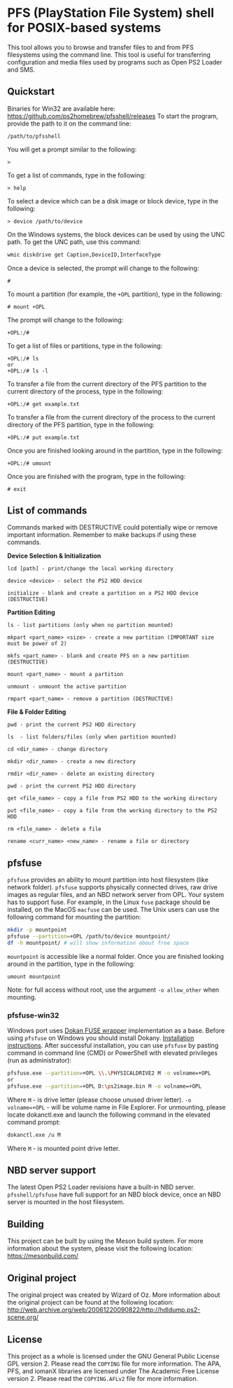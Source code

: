 # PFS (PlayStation File System) shell for POSIX-based systems

This tool allows you to browse and transfer files to and from PFS filesystems
using the command line.
This tool is useful for transferring configuration and media files used by
programs such as Open PS2 Loader and SMS.

## Quickstart

Binaries for Win32 are available here: <https://github.com/ps2homebrew/pfsshell/releases>
To start the program, provide the path to it on the command line:

    /path/to/pfsshell

You will get a prompt similar to the following:

    >

To get a list of commands, type in the following:

    > help

To select a device which can be a disk image or block device, type in the following:

    > device /path/to/device

On the Windows systems, the block devices can be used by using the UNC path. To get the UNC path, use this command:

```cmd
wmic diskdrive get Caption,DeviceID,InterfaceType
```

Once a device is selected, the prompt will change to the following:

    #

To mount a partition (for example, the `+OPL` partition), type in the following:

    # mount +OPL

The prompt will change to the following:

    +OPL:/#

To get a list of files or partitions, type in the following:

    +OPL:/# ls
    or
    +OPL:/# ls -l

To transfer a file from the current directory of the PFS partition to the current directory of the process, type in the following:

    +OPL:/# get example.txt

To transfer a file from the current directory of the process to the current directory of the PFS partition, type in the following:

    +OPL:/# put example.txt

Once you are finished looking around in the partition, type in the following:

    +OPL:/# umount

Once you are finished with the program, type in the following:

    # exit

## List of commands
    
Commands marked with DESTRUCTIVE could potentially wipe or remove important information. Remember to make backups if using these commands.

**Device Selection & Initialization**
    
    lcd [path] - print/change the local working directory
    
    device <device> - select the PS2 HDD device

    initialize - blank and create a partition on a PS2 HDD device (DESTRUCTIVE)

**Partition Editing**

    ls - list partitions (only when no partition mounted)

    mkpart <part_name> <size> - create a new partition (IMPORTANT size must be power of 2)

    mkfs <part_name> - blank and create PFS on a new partition (DESTRUCTIVE)

    mount <part_name> - mount a partition

    unmount - unmount the active partition

    rmpart <part_name> - remove a partition (DESTRUCTIVE)

**File & Folder Editing**

    pwd - print the current PS2 HDD directory

    ls  - list folders/files (only when partition mounted)

    cd <dir_name> - change directory

    mkdir <dir_name> - create a new directory

    rmdir <dir_name> - delete an existing directory

    pwd - print the current PS2 HDD directory

    get <file_name> - copy a file from PS2 HDD to the working directory

    put <file_name> - copy a file from the working directory to the PS2 HDD

    rm <file_name> - delete a file

    rename <curr_name> <new_name> - rename a file or directory


## pfsfuse

`pfsfuse` provides an ability to mount partition into host filesystem (like network folder).
`pfsfuse` supports physically connected drives, raw drive images as regular files, and an NBD network server from OPL.
Your system has to support fuse. For example, in the Linux `fuse` package should be installed, on the MacOS `macfuse` can be used.
The Unix users can use the following command for mounting the partition:

```sh
mkdir -p mountpoint
pfsfuse --partition=+OPL /path/to/device mountpoint/
df -h mountpoint/ # will show information about free space
```

`mountpoint` is accessible like a normal folder. Once you are finished looking around in the partition, type in the following:

    umount mountpoint

Note: for full access without root, use the argument `-o allow_other` when mounting.

### pfsfuse-win32 ###

Windows port uses [Dokan FUSE wrapper](https://github.com/dokan-dev/dokany) implementation as a base. Before using `pfsfuse` on Windows you should install Dokany. [Installation instructions](https://github.com/dokan-dev/dokany/wiki/Installation). After successful installation, you can use `pfsfuse` by pasting command in command line (CMD) or PowerShell with elevated privileges (run as administrator):
```sh
pfsfuse.exe --partition=+OPL \\.\PHYSICALDRIVE2 M -o volname=+OPL
or
pfsfuse.exe --partition=+OPL D:\ps2image.bin M -o volname=+OPL
```

Where `M` - is drive letter (please choose unused driver letter). `-o volname=+OPL` - will be volume name in File Explorer.
For unmounting, please locate dokanctl.exe and launch the following command in the elevated command prompt:
```sh
dokanctl.exe /u M
```
Where `M` - is mounted point drive letter.

## NBD server support

The latest Open PS2 Loader revisions have a built-in NBD server. `pfsshell/pfsfuse` have full support for an NBD block device, once an NBD server is mounted in the host filesystem.

## Building

This project can be built by using the Meson build system. For more information
about the system, please visit the following location: <https://mesonbuild.com/>

## Original project

The original project was created by Wizard of Oz. More information about the original project can be found at the following location:
<http://web.archive.org/web/20061220090822/http://hdldump.ps2-scene.org/>

## License

This project as a whole is licensed under the GNU General Public License GPL
version 2. Please read the `COPYING` file for more information.
The APA, PFS, and iomanX libraries are licensed under The Academic Free
License version 2. Please read the `COPYING.AFLv2` file for more information.
